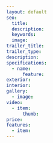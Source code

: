 ```yaml
---
layout: default
seo:
  title:
  description:
  keywords:
  image:
trailer_title:
trailer_type:
description:
specifications:
  - name:
	  feature:
exterior:
interior:
gallery:
  - image:
video:
  - item:
	  thumb:
price:
features:
  - item:
---
```

